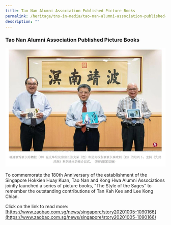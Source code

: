 ```yaml
---
title: Tao Nan Alumni Association Published Picture Books
permalink: /heritage/tns-in-media/tao-nan-alumni-association-published-picture-books/
description: ""
---
```

### Tao Nan Alumni Association Published Picture Books

![tao-nan-alumni-association-published-picture-books](/images/Heritage/TNS%20in%20Media/img_tao-nan-alumni-association-published-picture-books.JPG)

To commemorate the 180th Anniversary of the establishment of the Singapore Hokkien Huay Kuan, Tao Nan and Kong Hwa Alumni Associations jointly launched a series of picture books, "The Style of the Sages" to remember the outstanding contributions of Tan Kah Kee and Lee Kong Chian.

Click on the link to read more: <br>
[https://www.zaobao.com.sg/news/singapore/story20201005-1090166](https://www.zaobao.com.sg/news/singapore/story20201005-1090166)